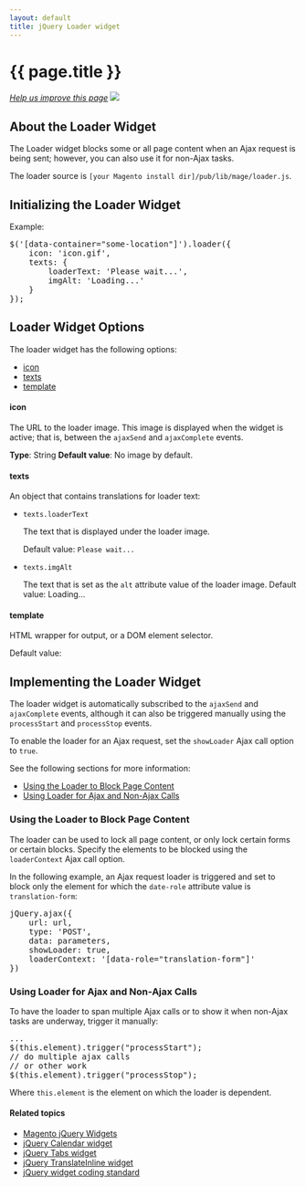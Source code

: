 ```yaml
---
layout: default
title: jQuery Loader widget
---
```


<h1 id="fedg_jquery_loader">{{ page.title }}</h1>

<p><a href="{{ site.githuburl }}frontend-dev-guide/javascript/jquery-widget-loader.md" target="_blank"><em>Help us improve this page</em></a>&nbsp;<img src="{{ site.baseurl }}common/images/newWindow.gif"/></p>

<h2 id="fedg_loader_widget_overview">About the Loader Widget</h2>

The Loader widget blocks some or all page content when an Ajax request is being sent; however, you can also use it for non-Ajax tasks.

The loader source is `[your Magento install dir]/pub/lib/mage/loader.js`.

<h2 id="fedg_loader_init">Initializing the Loader Widget</h2>

Example:

<pre>$('[data-container="some-location"]').loader({
    icon: 'icon.gif',
    texts: {
        loaderText: 'Please wait...',
        imgAlt: 'Loading...'
    }
});</pre>

<h2 id="fedg_loader_options">Loader Widget Options</h2>

The loader widget has the following options:

*	<a href="#fedg_loader_options-icon">icon</a>
*	<a href="#fedg_loader_options-text">texts</a>
*	<a href="#fedg_loader_options-template">template</a>

<h4 id="fedg_loader_options-icon">icon</h4>

The URL to the loader image. This image is displayed when the widget is active; that is, between the `ajaxSend` and `ajaxComplete` events.

**Type**: String
**Default value**: No image by default.

<h4 id="fedg_loader_options-text">texts</h4>

An object that contains translations for loader text:

*	`texts.loaderText`

	The text that is displayed under the loader image.

	Default value: `Please wait...`

*	`texts.imgAlt`

	The text that is set as the `alt` attribute value of the loader image.
	Default value: Loading...

<h4 id="fedg_loader_options-template">template</h4>

HTML wrapper for output, or a DOM element selector.

Default value:

<script src="https://gist.github.com/xcomSteveJohnson/0cfe5b6cc79bd36cea5b.js"></script>

<h2 id="fedg_loader_details">Implementing the Loader Widget</h2>

The loader widget is automatically subscribed to the `ajaxSend` and `ajaxComplete` events, although it can also be triggered manually using the `processStart` and `processStop` events.

To enable the loader for an Ajax request, set the `showLoader` Ajax call option to `true`.

See the following sections for more information:

*	<a href="#fedg_loader_details_block-part">Using the Loader to Block Page Content</a>
*	<a href="#fedg_loader_details_non-ajax">Using Loader for Ajax and Non-Ajax Calls</a>

<h3 id="fedg_loader_details_block-part">Using the Loader to Block Page Content</h3>

The loader can be used to lock all page content, or only lock certain forms or certain blocks. Specify the elements to be blocked using the `loaderContext` Ajax call option.

In the following example, an Ajax request loader is triggered and set to block only the element for which the `date-role` attribute value is `translation-form`:

<pre>jQuery.ajax({
    url: url,
    type: 'POST',
    data: parameters,
    showLoader: true,
    loaderContext: '[data-role="translation-form"]'
})</pre>

<h3 id="fedg_loader_details_non-ajax">Using Loader for Ajax and Non-Ajax Calls</h3>

To have the loader to span multiple Ajax calls or to show it when non-Ajax tasks are underway, trigger it manually:

<pre>...
$(this.element).trigger("processStart");
// do multiple ajax calls
// or other work
$(this.element).trigger("processStop");</pre>

Where `this.element` is the element on which the loader is dependent.


#### Related topics

*	<a href="{{ site.gdeurl }}frontend-dev-guide/javascript/jquery-widgets-about.html">Magento jQuery Widgets</a>
*	<a href="{{ site.gdeurl }}frontend-dev-guide/javascript/jquery-widget-calendar.html">jQuery Calendar widget</a>
*	<a href="{{ site.gdeurl }}frontend-dev-guide/javascript/jquery-widget-tabs.html">jQuery Tabs widget</a>
*	<a href="{{ site.gdeurl }}frontend-dev-guide/javascript/jquery-widget-translate-inline.html">jQuery TranslateInline widget</a>
*	<a href="{{ site.gdeurl }}frontend-dev-guide/javascript/jquery-widget-standard.html">jQuery widget coding standard</a>